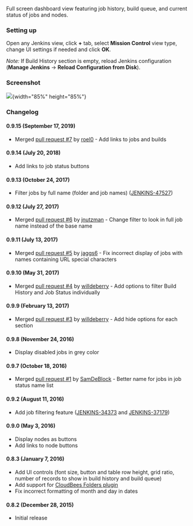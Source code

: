 
Full screen dashboard view featuring job history, build queue, and
current status of jobs and nodes.

### Setting up

Open any Jenkins view, click **+** tab, select **Mission Control** view
type, change UI settings if needed and click **OK**.

*Note:* If Build History section is empty, reload Jenkins configuration
(**Manage Jenkins** -\> **Reload Configuration from Disk**).

### Screenshot

![](https://raw.githubusercontent.com/jenkinsci/mission-control-view-plugin/screenshots/Fullscreen.png){width="85%"
height="85%"}

### Changelog

#### 0.9.15 (September 17, 2019)

-   Merged [pull request
    \#7](https://github.com/jenkinsci/mission-control-view-plugin/pull/7)
    by [roel0](https://github.com/roel0) - Add links to jobs and builds

#### 0.9.14 (July 20, 2018)

-   Add links to job status buttons

#### 0.9.13 (October 24, 2017)

-   Filter jobs by full name (folder and job names)
    ([JENKINS-47527](https://issues.jenkins-ci.org/browse/JENKINS-47527))

#### 0.9.12 (July 27, 2017)

-   Merged [pull request
    \#6](https://github.com/jenkinsci/mission-control-view-plugin/pull/6) by [jnutzman](https://github.com/jnutzman) - Change
    filter to look in full job name instead of the base name

#### 0.9.11 (July 13, 2017)

-   Merged [pull request
    \#5](https://github.com/jenkinsci/mission-control-view-plugin/pull/5) by [jaggs6](https://github.com/jaggs6) -
    Fix incorrect display of jobs with names containing URL special
    characters

#### 0.9.10 (May 31, 2017)

-   Merged [pull request
    \#4](https://github.com/jenkinsci/mission-control-view-plugin/pull/4) by [willdeberry](https://github.com/willdeberry) - Add
    options to filter Build History and Job Status individually

#### 0.9.9 (February 13, 2017)

-   Merged [pull request
    \#3](https://github.com/jenkinsci/mission-control-view-plugin/pull/3)
    by [willdeberry](https://github.com/willdeberry) - Add hide options
    for each section

#### 0.9.8 (November 24, 2016)

-   Display disabled jobs in grey color

#### 0.9.7 (October 18, 2016)

-   Merged [pull request
    \#1](https://github.com/jenkinsci/mission-control-view-plugin/pull/1)
    by [SamDeBlock](https://github.com/SamDeBlock) - Better name for
    jobs in job status name list

#### 0.9.2 (August 11, 2016)

-   Add job filtering feature
    ([JENKINS-34373](https://issues.jenkins-ci.org/browse/JENKINS-34373)
    and
    [JENKINS-37179](https://issues.jenkins-ci.org/browse/JENKINS-37179))

#### 0.9.0 (May 3, 2016)

-   Display nodes as buttons
-   Add links to node buttons

#### 0.8.3 (January 7, 2016)

-   Add UI controls (font size, button and table row height, grid ratio,
    number of records to show in build history and build queue)
-   Add support for [CloudBees Folders
    plugin](https://wiki.jenkins-ci.org/display/JENKINS/CloudBees+Folders+Plugin)
-   Fix incorrect formatting of month and day in dates

#### 0.8.2 (December 28, 2015)

-   Initial release
